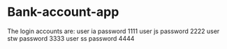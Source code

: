 # Bank-account-app
The login accounts are:
user ia password 1111
user js password 2222
user stw password 3333
user ss password 4444
